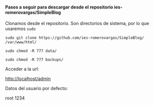 #### Pasos a seguir para descargar desde el repositorio ies-romerovargas/SimpleBlog

Clonamos desde el repositorio. Son directorios de sistema, por lo que usaremos `sudo`

`sudo git clone https://github.com/ies-romerovargas/SimpleBlog/ /var/www/html/` 

`sudo chmod -R 777 data/`

`sudo chmod -R 777 backups/`

Acceder a la url:

[http://localhost/admin](http://localhost/admin)

Datos del usuario por defecto:

root
1234
